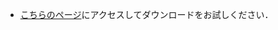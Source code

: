 <ul>
<li>
<a href="https://vpn1.adm.u-tokyo.ac.jp/+CSCOE+/logon.html?tgroup=utvpn-tunnel-group">こちらのページ</a>にアクセスしてダウンロードをお試しください．
</li>
</ul>